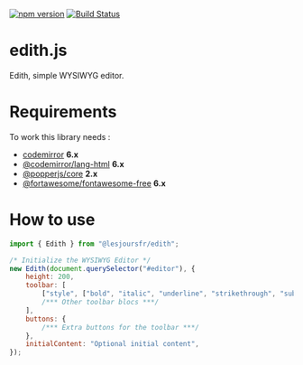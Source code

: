 [![npm version](https://badge.fury.io/js/@lesjoursfr%2Fedith.svg)](https://badge.fury.io/js/@lesjoursfr%2Fedith)
[![Build Status](https://travis-ci.org/lesjoursfr/edith.svg?branch=master)](https://travis-ci.org/lesjoursfr/edith)

# edith.js

Edith, simple WYSIWYG editor.

# Requirements

To work this library needs :

-   [codemirror](https://www.npmjs.com/package/codemirror) **6.x**
-   [@codemirror/lang-html](https://www.npmjs.com/package/@codemirror/lang-html) **6.x**
-   [@popperjs/core](https://www.npmjs.com/package/@popperjs/core) **2.x**
-   [@fortawesome/fontawesome-free](https://www.npmjs.com/package/@fortawesome/fontawesome-free) **6.x**

# How to use

```javascript
import { Edith } from "@lesjoursfr/edith";

/* Initialize the WYSIWYG Editor */
new Edith(document.querySelector("#editor"), {
	height: 200,
	toolbar: [
		["style", ["bold", "italic", "underline", "strikethrough", "subscript", "superscript", "nbsp", "clear"]],
		/*** Other toolbar blocs ***/
	],
	buttons: {
		/*** Extra buttons for the toolbar ***/
	},
	initialContent: "Optional initial content",
});
```
